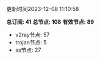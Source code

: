 更新时间2023-12-08 11:10:58

**总订阅: 41**
**总节点: 108**
**有效节点: 89**
- v2ray节点: 57
- trojan节点: 5
- ss节点: 27
